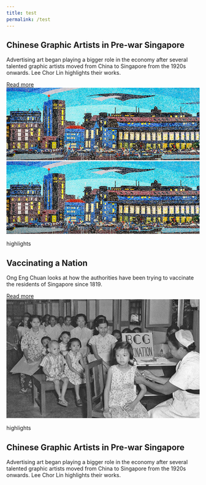 ```yaml
---
title: test
permalink: /test
---
```

<section class="bp-section bg-newssection">
    <div class="bp-container"><div class="row is-hidden-desktop is-hidden-tablet-only">
            <div class="col is-half padding--bottom"><p class="padding--bottom eyebrow is-uppercase"></p><h1 class="has-text-secondary padding--bottom">
                    <b>Chinese Graphic Artists in Pre-war Singapore</b>
                </h1><p>Advertising art began playing a bigger role in the economy after several talented graphic artists moved from China to Singapore from the 1920s onwards. Lee Chor Lin highlights their works.</p><a href="/vol-17/issue-2/jul-sep-2021/vaccinating-nation" class="bp-sec-button margin--top padding--bottom">
                        <div>
                            <span>Read more</span>
                            <i class="sgds-icon sgds-icon-arrow-right is-size-4" aria-hidden="true"></i>
                        </div>
                    </a></div>
            <div class="col is-half"><img src="/images/vol-17-issue-2/murals/Mural_Main2.jpg" alt=""></div>
        </div><div class="row is-hidden-mobile is-hidden-desktop">
            <div class="col is-half is-half padding--top--xl padding--bottom--xl"><img src="/images/vol-17-issue-2/murals/Mural_Main2.jpg"></div>
            <div class="col is-half"><p class="padding--bottom eyebrow is-uppercase">highlights</p><h1 class="has-text-secondary padding--bottom">
                    <b>Vaccinating a Nation</b>
                </h1><p>Ong Eng Chuan looks at how the authorities have been trying to vaccinate the residents of Singapore since 1819.</p><a href="/vol-17/issue-2/jul-sep-2021/vaccinating-nation" class="bp-sec-button margin--top padding--bottom">
                        <div>
                            <span>Read more</span>
                            <i class="sgds-icon sgds-icon-arrow-right is-size-4" aria-hidden="true"></i>
                        </div>
                    </a></div>
        </div><div class="row is-hidden-mobile is-hidden-tablet-only">
            <div class="col is-half is-half padding--top--xl padding--bottom--xl"><img src="/images/vol-17-issue-2/vaccination/vacc%20highlight%20homepage%20520x320.jpg" alt="sample of vaccination"></div>
            <div class="col is-half padding--top--xl padding--bottom--xl padding--left--xl padding--right--xl"><p class="padding--bottom eyebrow is-uppercase">highlights</p><h1 class="has-text-secondary padding--bottom">
                    <b>Chinese Graphic Artists in Pre-war Singapore</b>
                </h1><p>Advertising art began playing a bigger role in the economy after several talented graphic artists moved from China to Singapore from the 1920s onwards. Lee Chor Lin highlights their works.</p><a href="/vol-17/issue-2/jul-sep-2021/vaccinating-nation" class="bp-sec-button margin--top padding--bottom">
                        <div>
           